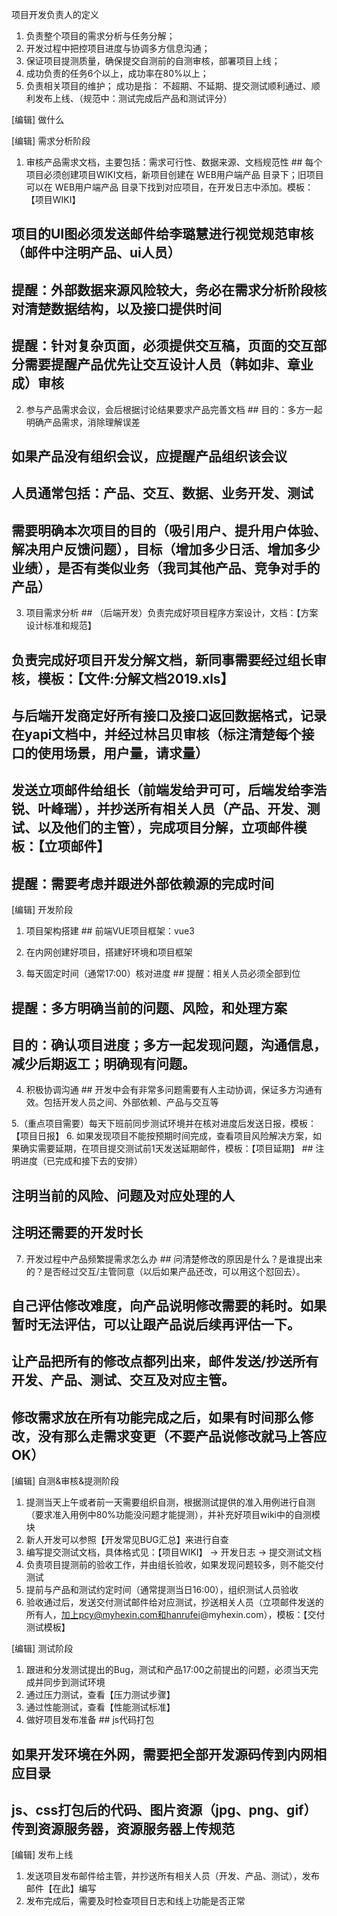 项目开发负责人的定义
1. 负责整个项目的需求分析与任务分解；
2. 开发过程中把控项目进度与协调多方信息沟通；
3. 保证项目提测质量，确保提交自测前的自测审核，部署项目上线；
4. 成功负责的任务6个以上，成功率在80%以上；
5. 负责相关项目的维护；
成功是指： 不超期、不延期、提交测试顺利通过、顺利发布上线、（规范中：测试完成后产品和测试评分）


[编辑] 做什么

[编辑]
需求分析阶段
1. 审核产品需求文档，主要包括：需求可行性、数据来源、文档规范性 ## 每个项目必须创建项目WIKI文档，新项目创建在 WEB用户端产品 目录下；旧项目可以在 WEB用户端产品 目录下找到对应项目，在开发日志中添加。模板：【项目WIKI】
## 项目的UI图必须发送邮件给李璐慧进行视觉规范审核（邮件中注明产品、ui人员）
## 提醒：外部数据来源风险较大，务必在需求分析阶段核对清楚数据结构，以及接口提供时间
## 提醒：针对复杂页面，必须提供交互稿，页面的交互部分需要提醒产品优先让交互设计人员（韩如非、章业成）审核

2. 参与产品需求会议，会后根据讨论结果要求产品完善文档 ## 目的：多方一起明确产品需求，消除理解误差
## 如果产品没有组织会议，应提醒产品组织该会议
## 人员通常包括：产品、交互、数据、业务开发、测试
## 需要明确本次项目的目的（吸引用户、提升用户体验、解决用户反馈问题），目标（增加多少日活、增加多少业绩），是否有类似业务（我司其他产品、竞争对手的产品）

3. 项目需求分析 ## （后端开发）负责完成好项目程序方案设计，文档：【方案设计标准和规范】
## 负责完成好项目开发分解文档，新同事需要经过组长审核，模板：【文件:分解文档2019.xls】
## 与后端开发商定好所有接口及接口返回数据格式，记录在yapi文档中，并经过林吕贝审核（标注清楚每个接口的使用场景，用户量，请求量）
## 发送立项邮件给组长（前端发给尹可可，后端发给李浩锐、叶峰瑞），并抄送所有相关人员（产品、开发、测试、以及他们的主管），完成项目分解，立项邮件模板：【立项邮件】
## 提醒：需要考虑并跟进外部依赖源的完成时间


[编辑]
开发阶段
1. 项目架构搭建 ## 前端VUE项目框架：vue3

2. 在内网创建好项目，搭建好环境和项目框架
3. 每天固定时间（通常17:00）核对进度 ## 提醒：相关人员必须全部到位
## 提醒：多方明确当前的问题、风险，和处理方案
## 目的：确认项目进度；多方一起发现问题，沟通信息，减少后期返工；明确现有问题。

4. 积极协调沟通 ## 开发中会有非常多问题需要有人主动协调，保证多方沟通有效。包括开发人员之间、外部依赖、产品与交互等

5.（重点项目需要）每天下班前同步测试环境并在核对进度后发送日报，模板：【项目日报】
6. 如果发现项目不能按预期时间完成，查看项目风险解决方案，如果确实需要延期，在项目提交测试前1天发送延期邮件，模板：【项目延期】 ## 注明进度（已完成和接下去的安排）
## 注明当前的风险、问题及对应处理的人
## 注明还需要的开发时长

7. 开发过程中产品频繁提需求怎么办 ## 问清楚修改的原因是什么？是谁提出来的？是否经过交互/主管同意（以后如果产品还改，可以用这个怼回去）。
## 自己评估修改难度，向产品说明修改需要的耗时。如果暂时无法评估，可以让跟产品说后续再评估一下。
## 让产品把所有的修改点都列出来，邮件发送/抄送所有开发、产品、测试、交互及对应主管。
## 修改需求放在所有功能完成之后，如果有时间那么修改，没有那么走需求变更（不要产品说修改就马上答应OK）


[编辑]
自测&审核&提测阶段
1. 提测当天上午或者前一天需要组织自测，根据测试提供的准入用例进行自测（要求准入用例中80%功能没问题才能提测），并补充好项目wiki中的自测模块
2. 新人开发可以参照【开发常见BUG汇总】来进行自查
3. 编写提交测试文档，具体格式见：【项目WIKI】 -> 开发日志 -> 提交测试文档
4. 负责项目提测前的验收工作，并由组长验收，如果发现问题较多，则不能交付测试
5. 提前与产品和测试约定时间（通常提测当日16:00），组织测试人员验收
6. 验收通过后，发送交付测试邮件给对应测试，抄送相关人员（立项邮件发送的所有人，加上pcy@myhexin.com和hanrufei@myhexin.com），模板：【交付测试模板】

[编辑]
测试阶段
1. 跟进和分发测试提出的Bug，测试和产品17:00之前提出的问题，必须当天完成并同步到测试环境
2. 通过压力测试，查看【压力测试步骤】
3. 通过性能测试，查看【性能测试标准】
4. 做好项目发布准备 ## js代码打包
## 如果开发环境在外网，需要把全部开发源码传到内网相应目录
## js、css打包后的代码、图片资源（jpg、png、gif）传到资源服务器，资源服务器上传规范


[编辑]
发布上线
1. 发送项目发布邮件给主管，并抄送所有相关人员（开发、产品、测试），发布邮件【在此】编写
2. 发布完成后，需要及时检查项目日志和线上功能是否正常
